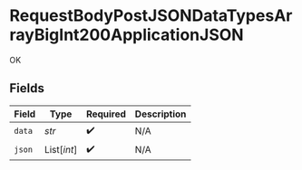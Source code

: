 # RequestBodyPostJSONDataTypesArrayBigInt200ApplicationJSON

OK


## Fields

| Field              | Type               | Required           | Description        |
| ------------------ | ------------------ | ------------------ | ------------------ |
| `data`             | *str*              | :heavy_check_mark: | N/A                |
| `json`             | List[*int*]        | :heavy_check_mark: | N/A                |